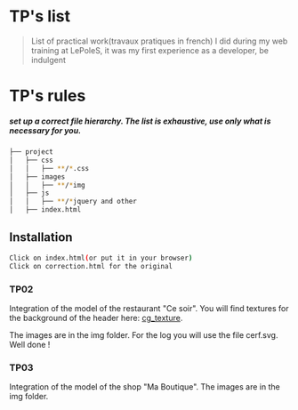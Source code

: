 # TP's list
> List of practical work(travaux pratiques in french) I did during my web training at LePoleS, 
> it was my first experience as a developer, be indulgent

# TP's rules
##### set up a correct file hierarchy. The list is exhaustive, use only what is necessary for you.
```sh
├── project
│   ├── css
│   │   ├── **/*.css
│   ├── images
│   │   ├── **/*img
│   ├── js
│   │   ├── **/*jquery and other
│   ├── index.html
```
## Installation
```sh
Click on index.html(or put it in your browser)
Click on correction.html for the original
```


### TP02
Integration of the model of the restaurant "Ce soir". 
You will find textures for the background of the header here: [cg_texture](http://www.textures.com/browse/bare/45356).

The images are in the img folder.
For the log you will use the file cerf.svg.
Well done !

### TP03
Integration of the model of the shop "Ma Boutique".
The images are in the img folder.

